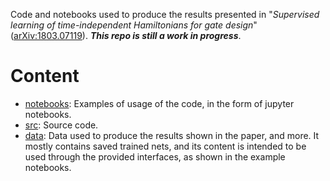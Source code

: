 Code and notebooks used to produce the results presented in "*Supervised learning of time-independent Hamiltonians for gate design*" ([arXiv:1803.07119](https://arxiv.org/abs/1803.07119)).
***This repo is still a work in progress***.

# Content
- [notebooks](./notebooks): Examples of usage of the code, in the form of jupyter notebooks. 
- [src](./src): Source code.
- [data](./data): Data used to produce the results shown in the paper, and more. It mostly contains saved trained nets, and its content is intended to be used through the provided interfaces, as shown in the example notebooks.
